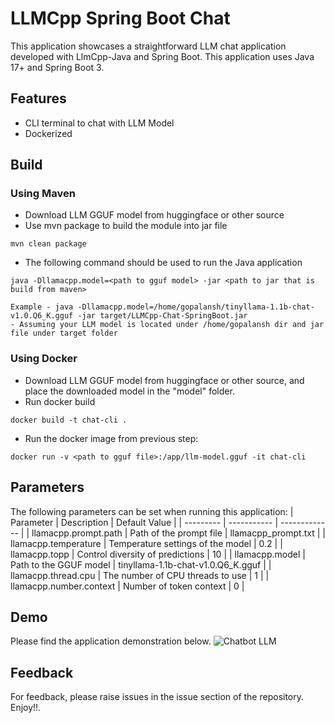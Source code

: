 # LLMCpp Spring Boot Chat

This application showcases a straightforward LLM chat application developed with LlmCpp-Java and Spring Boot. This application uses Java 17+ and Spring Boot 3.

## Features

- CLI terminal to chat with LLM Model
- Dockerized


## Build
### Using Maven

- Download LLM GGUF model from huggingface or other source
- Use mvn package to build the module into jar file
```shell
mvn clean package
```
- The following command should be used to run the Java application
```shell
java -Dllamacpp.model=<path to gguf model> -jar <path to jar that is build from maven>

Example - java -Dllamacpp.model=/home/gopalansh/tinyllama-1.1b-chat-v1.0.Q6_K.gguf -jar target/LLMCpp-Chat-SpringBoot.jar
- Assuming your LLM model is located under /home/gopalansh dir and jar file under target folder
```

### Using Docker
- Download LLM GGUF model from huggingface or other source, and place the downloaded model in the "model" folder.
- Run docker build
```shell
docker build -t chat-cli .
```
- Run the docker image from previous step:
```shell
docker run -v <path to gguf file>:/app/llm-model.gguf -it chat-cli
```

## Parameters
The following parameters can be set when running this application:
| Parameter | Description | Default Value |
| --------- | ----------- | ------------- |
| llamacpp.prompt.path | Path of the prompt file | llamacpp_prompt.txt |
| llamacpp.temperature | Temperature settings of the model | 0.2 |
| llamacpp.topp | Control diversity of predictions | 10 |
| llamacpp.model | Path to the GGUF model | tinyllama-1.1b-chat-v1.0.Q6_K.gguf |
| llamacpp.thread.cpu | The number of CPU threads to use | 1 |
| llamacpp.number.context | Number of token context | 0 |


## Demo
Please find the application demonstration below.
![Chatbot LLM](./demo-local-chatbot.gif)



## Feedback

For feedback, please raise issues in the issue section of the repository. Enjoy!!.

